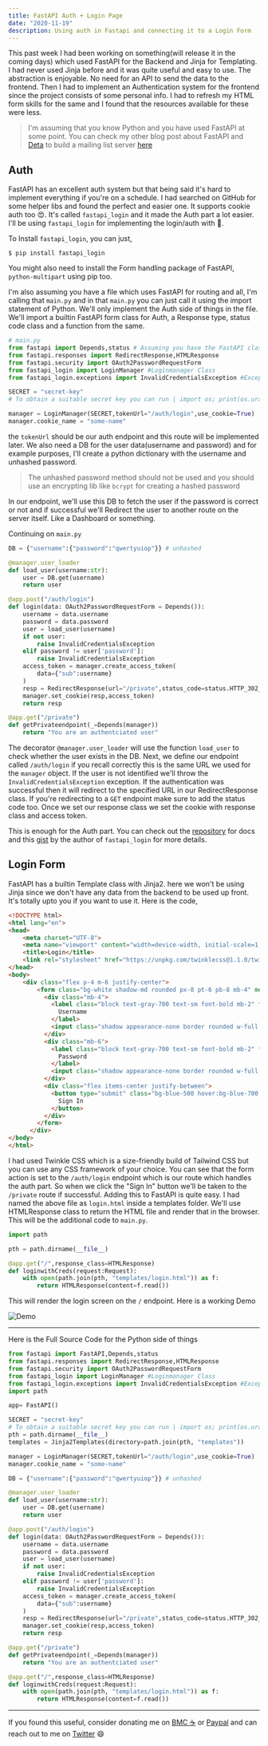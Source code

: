 ```yaml
---
title: FastAPI Auth + Login Page
date: "2020-11-19"
description: Using auth in Fastapi and connecting it to a Login Form
---
```

This past week I had been working on something(will release it in the coming days) which used FastAPI for the Backend and Jinja for Templating. I had never used Jinja before and it was quite useful and easy to use. The abstraction is enjoyable. No need for an API to send the data to the frontend. Then I had to implement an Authentication system for the frontend since the project consists of some personal info. I had to refresh my HTML form skills for the same and I found that the resources available for these were less.

> I'm assuming that you know Python and you have used FastAPI at some point. You can check my other blog post about FastAPI and [Deta](https://deta.sh) to build a mailing list server [here](/fastapi_deta)

## Auth

FastAPI has an excellent auth system but that being said it's hard to implement everything if you're on a schedule. I had searched on GitHub for some helper libs and found the perfect and easier one. It supports cookie auth too 😍.  It's called `fastapi_login` and it made the Auth part a lot easier. I'll be using `fastapi_login` for implementing the login/auth with 🍪.

To Install `fastapi_login`, you can just,

```shell
$ pip install fastapi_login
```

You might also need to install the Form handling package of FastAPI, `python-multipart` using pip too.

I'm also assuming you have a file which uses FastAPI for routing and all, I'm calling that `main.py` and in that `main.py` you can just call it using the import statement of Python. We'll only implement the Auth side of things in the file. We'll import a builtin FastAPI form class for Auth, a Response type, status code class and a function from the same.

```py
# main.py
from fastapi import Depends,status # Assuming you have the FastAPI class for routing
from fastapi.responses import RedirectResponse,HTMLResponse
from fastapi.security import OAuth2PasswordRequestForm
from fastapi_login import LoginManager #Loginmanager Class
from fastapi_login.exceptions import InvalidCredentialsException #Exception class

SECRET = "secret-key"
# To obtain a suitable secret key you can run | import os; print(os.urandom(24).hex())

manager = LoginManager(SECRET,tokenUrl="/auth/login",use_cookie=True)
manager.cookie_name = "some-name"
```

the `tokenUrl` should be our auth endpoint and this route will be implemented later. We also need a DB for the user data(username and password) and for example purposes, I'll create a python dictionary with the username and unhashed password.
> The unhashed password method should not be used and you should use an encrypting lib like `bcrypt` for creating a hashed password

In our endpoint, we'll use this DB to fetch the user if the password is correct or not and if successful we'll Redirect the user to another route on the server itself. Like a Dashboard or something.

Continuing on `main.py`

```py
DB = {"username":{"password":"qwertyuiop"}} # unhashed

@manager.user_loader
def load_user(username:str):
    user = DB.get(username)
    return user

@app.post("/auth/login")
def login(data: OAuth2PasswordRequestForm = Depends()):
    username = data.username
    password = data.password
    user = load_user(username)
    if not user:
        raise InvalidCredentialsException
    elif password != user['password']:
        raise InvalidCredentialsException
    access_token = manager.create_access_token(
        data={"sub":username}
    )
    resp = RedirectResponse(url="/private",status_code=status.HTTP_302_FOUND)
    manager.set_cookie(resp,access_token)
    return resp

@app.get("/private")
def getPrivateendpoint(_=Depends(manager))
    return "You are an authentciated user"
```

The decorator `@manager.user_loader` will use the function `load_user` to check whether the user exists in the DB. Next, we define our endpoint called `/auth/login` if you recall correctly this is the same URL we used for the `manager` object. If the user is not identified we'll throw the `InvalidCredentialsException` exception. If the authentication was successful then it will redirect to the specified URL in our RedirectResponse class. If you're redirecting to a `GET` endpoint make sure to add the status code too. Once we set our response class we set the cookie with response class and access token.

This is enough for the Auth part. You can check out the [repository](https://github.com/MushroomMaula/fastapi_login) for docs and this [gist](https://gist.github.com/MushroomMaula/2eaae0c5f467e5b64338953e891f7de9) by the author of `fastapi_login` for more details.

## Login Form

FastAPI has a builtin Template class with Jinja2. here we won't be using Jinja since we don't have any data from the backend to be used up front. It's totally upto you if you want to use it. Here is the code,

```html
<!DOCTYPE html>
<html lang="en">
<head>
    <meta charset="UTF-8">
    <meta name="viewport" content="width=device-width, initial-scale=1.0">
    <title>Login</title>
    <link rel="stylesheet" href="https://unpkg.com/twinklecss@1.1.0/twinkle.min.css"/>
</head>
<body>
    <div class="flex p-4 m-6 justify-center">
        <form class="bg-white shadow-md rounded px-8 pt-6 pb-8 mb-4" method="POST" action="/auth/login" >
          <div class="mb-4">
            <label class="block text-gray-700 text-sm font-bold mb-2" for="username">
              Username
            </label>
            <input class="shadow appearance-none border rounded w-full py-2 px-3 text-gray-700 leading-tight focus:outline-none focus:shadow-outline" id="username" name="username" type="text">
          </div>
          <div class="mb-6">
            <label class="block text-gray-700 text-sm font-bold mb-2" for="password">
              Password
            </label>
            <input class="shadow appearance-none border rounded w-full py-2 px-3 text-gray-700 mb-3 leading-tight focus:outline-none focus:shadow-outline" id="password" name="password" type="password">
          </div>
          <div class="flex items-center justify-between">
            <button type="submit" class="bg-blue-500 hover:bg-blue-700 text-white font-bold py-2 px-4 rounded focus:outline-none focus:shadow-outline">
              Sign In
            </button>
          </div>
        </form>
      </div>
</body>
</html>
```

I had used Twinkle CSS which is a size-friendly build of Tailwind CSS but you can use any CSS framework of your choice. You can see that the form action is set to the `/auth/login` endpoint which is our route which handles the auth part. So when we click the "Sign In" button we'll be taken to the `/private` route if successful. Adding this to FastAPI is quite easy. I had named the above file as `login.html` inside a templates folder. We'll use HTMLResponse class to return the HTML file and render that in the browser. This will be the additional code to `main.py`.

```py
import path

pth = path.dirname(__file__)

@app.get("/",response_class=HTMLResponse)
def loginwithCreds(request:Request):
    with open(path.join(pth, "templates/login.html")) as f:
        return HTMLResponse(content=f.read())
```

This will render the login screen on the `/` endpoint. Here is a working Demo

![Demo](https://i.imgur.com/p9P0Ug5.gif)

---

Here is the Full Source Code for the Python side of things

```py
from fastapi import FastAPI,Depends,status
from fastapi.responses import RedirectResponse,HTMLResponse
from fastapi.security import OAuth2PasswordRequestForm
from fastapi_login import LoginManager #Loginmanager Class
from fastapi_login.exceptions import InvalidCredentialsException #Exception class
import path

app= FastAPI()

SECRET = "secret-key"
# To obtain a suitable secret key you can run | import os; print(os.urandom(24).hex())
pth = path.dirname(__file__)
templates = Jinja2Templates(directory=path.join(pth, "templates"))

manager = LoginManager(SECRET,tokenUrl="/auth/login",use_cookie=True)
manager.cookie_name = "some-name"

DB = {"username":{"password":"qwertyuiop"}} # unhashed

@manager.user_loader
def load_user(username:str):
    user = DB.get(username)
    return user

@app.post("/auth/login")
def login(data: OAuth2PasswordRequestForm = Depends()):
    username = data.username
    password = data.password
    user = load_user(username)
    if not user:
        raise InvalidCredentialsException
    elif password != user['password']:
        raise InvalidCredentialsException
    access_token = manager.create_access_token(
        data={"sub":username}
    )
    resp = RedirectResponse(url="/private",status_code=status.HTTP_302_FOUND)
    manager.set_cookie(resp,access_token)
    return resp

@app.get("/private")
def getPrivateendpoint(_=Depends(manager))
    return "You are an authentciated user"

@app.get("/",response_class=HTMLResponse)
def loginwithCreds(request:Request):
    with open(path.join(pth, "templates/login.html")) as f:
        return HTMLResponse(content=f.read())
```

---

If you found this useful, consider donating me on [BMC ☕️](https://www.buymeacoffee.com/athulca) or [Paypal](https://paypal.me/athulca) and can reach out to me on [Twitter](https://twitter.com/athulcajay) 😄
